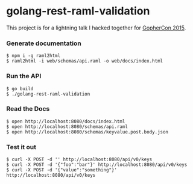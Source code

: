 # golang-rest-raml-validation

This project is for a lightning talk I hacked together for [GopherCon 2015](https://youtu.be/jLAuWPls_W0).

### Generate documentation
~~~
$ npm i -g raml2html
$ raml2html -i web/schemas/api.raml -o web/docs/index.html
~~~

### Run the API
~~~
$ go build
$ ./golang-rest-raml-validation
~~~

### Read the Docs
~~~
$ open http://localhost:8080/docs/index.html
$ open http://localhost:8080/schemas/api.raml
$ open http://localhost:8080/schemas/keyvalue.post.body.json
~~~

### Test it out
~~~
$ curl -X POST -d '' http://localhost:8080/api/v0/keys
$ curl -X POST -d '{"foo":"bar"}' http://localhost:8080/api/v0/keys
$ curl -X POST -d '{"value":"something"}' http://localhost:8080/api/v0/keys
~~~
